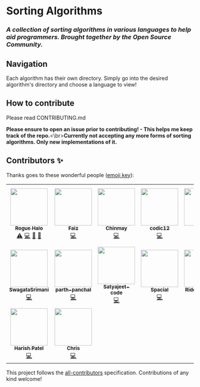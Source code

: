 <h1>Sorting Algorithms</h1>
<h3><i>A collection of sorting algorithms in various languages to help aid programmers. Brought together by the Open Source Community.</i><h3>
  
<h2>Navigation</h2>
Each algorithm has their own directory. Simply go into the desired algorithm's directory and choose a language to view!

<h2>How to contribute</h2>
Please read CONTRIBUTING.md

__Please ensure to open an issue prior to contributing! - This helps me keep track of the repo.__<\br>__Currently not accepting any more forms of sorting algorithms. Only new implementations of it.__
## Contributors ✨

Thanks goes to these wonderful people ([emoji key](https://allcontributors.org/docs/en/emoji-key)):

<!-- ALL-CONTRIBUTORS-LIST:START - Do not remove or modify this section -->
<!-- prettier-ignore-start -->
<!-- markdownlint-disable -->
<table>
  <tr>
    <td align="center"><a href="https://github.com/Rogue-Halo"><img src="https://avatars3.githubusercontent.com/u/47247405?v=4" width="100px;" alt=""/><br /><sub><b>Rogue Halo</b></sub></a><br /><a href="https://github.com/Rogue-Halo/Sorting-Algorithms/commits?author=Rogue-Halo" title="Tests">⚠️</a> <a href="https://github.com/Rogue-Halo/Sorting-Algorithms/commits?author=Rogue-Halo" title="Code">💻</a> <a href="https://github.com/Rogue-Halo/Sorting-Algorithms/pulls?q=is%3Apr+reviewed-by%3ARogue-Halo" title="Reviewed Pull Requests">👀</a> <a href="https://github.com/Rogue-Halo/Sorting-Algorithms/commits?author=Rogue-Halo" title="Documentation">📖</a></td>
    <td align="center"><a href="https://github.com/FaizAlam"><img src="https://avatars0.githubusercontent.com/u/21370009?v=4" width="100px;" alt=""/><br /><sub><b>Faiz</b></sub></a><br /><a href="https://github.com/Rogue-Halo/Sorting-Algorithms/commits?author=FaizAlam" title="Code">💻</a></td>
    <td align="center"><a href="https://github.com/chinmaychahar"><img src="https://avatars0.githubusercontent.com/u/56752925?v=4" width="100px;" alt=""/><br /><sub><b>Chinmay</b></sub></a><br /><a href="https://github.com/Rogue-Halo/Sorting-Algorithms/commits?author=chinmaychahar" title="Code">💻</a></td>
    <td align="center"><a href="https://github.com/codic12"><img src="https://avatars2.githubusercontent.com/u/48339289?v=4" width="100px;" alt=""/><br /><sub><b>codic12</b></sub></a><br /><a href="https://github.com/Rogue-Halo/Sorting-Algorithms/commits?author=codic12" title="Code">💻</a></td>
    <td align="center"><a href="https://github.com/kir0ul"><img src="https://avatars3.githubusercontent.com/u/6053592?v=4" width="100px;" alt=""/><br /><sub><b>kir0ul</b></sub></a><br /><a href="https://github.com/Rogue-Halo/Sorting-Algorithms/commits?author=kir0ul" title="Code">💻</a></td>
    <td align="center"><a href="https://github.com/Aditi014"><img src="https://avatars0.githubusercontent.com/u/48182649?v=4" width="100px;" alt=""/><br /><sub><b>Aditi014</b></sub></a><br /><a href="https://github.com/Rogue-Halo/Sorting-Algorithms/commits?author=Aditi014" title="Code">💻</a></td>
    <td align="center"><a href="https://github.com/Camilotk"><img src="https://avatars1.githubusercontent.com/u/30880723?v=4" width="100px;" alt=""/><br /><sub><b>Camilo Cunha de Azevedo</b></sub></a><br /><a href="https://github.com/Rogue-Halo/Sorting-Algorithms/commits?author=Camilotk" title="Code">💻</a></td>
  </tr>
  <tr>
    <td align="center"><a href="https://github.com/SwagataSrimani"><img src="https://avatars0.githubusercontent.com/u/64727839?v=4" width="100px;" alt=""/><br /><sub><b>SwagataSrimani</b></sub></a><br /><a href="https://github.com/Rogue-Halo/Sorting-Algorithms/commits?author=SwagataSrimani" title="Code">💻</a></td>
    <td align="center"><a href="https://github.com/parth-panchal"><img src="https://avatars1.githubusercontent.com/u/48169949?v=4" width="100px;" alt=""/><br /><sub><b>parth-panchal</b></sub></a><br /><a href="https://github.com/Rogue-Halo/Sorting-Algorithms/commits?author=parth-panchal" title="Code">💻</a></td>
    <td align="center"><a href="https://github.com/Satyajeet-code"><img src="https://avatars2.githubusercontent.com/u/56536469?v=4" width="100px;" alt=""/><br /><sub><b>Satyajeet-code</b></sub></a><br /><a href="https://github.com/Rogue-Halo/Sorting-Algorithms/commits?author=Satyajeet-code" title="Code">💻</a></td>
    <td align="center"><a href="https://github.com/Spacial"><img src="https://avatars1.githubusercontent.com/u/4955081?v=4" width="100px;" alt=""/><br /><sub><b>Spacial</b></sub></a><br /><a href="https://github.com/Rogue-Halo/Sorting-Algorithms/commits?author=Spacial" title="Code">💻</a></td>
    <td align="center"><a href="https://github.com/RiddhamGadia"><img src="https://avatars2.githubusercontent.com/u/42893286?v=4" width="100px;" alt=""/><br /><sub><b>RiddhamGadia</b></sub></a><br /><a href="https://github.com/Rogue-Halo/Sorting-Algorithms/commits?author=RiddhamGadia" title="Code">💻</a></td>
    <td align="center"><a href="https://github.com/pi-rate14"><img src="https://avatars2.githubusercontent.com/u/55649629?v=4" width="100px;" alt=""/><br /><sub><b>pi-rate14</b></sub></a><br /><a href="https://github.com/Rogue-Halo/Sorting-Algorithms/commits?author=pi-rate14" title="Code">💻</a></td>
    <td align="center"><a href="https://viv1.netlify.app/me/"><img src="https://avatars0.githubusercontent.com/u/32415551?v=4" width="100px;" alt=""/><br /><sub><b>Vivek</b></sub></a><br /><a href="https://github.com/Rogue-Halo/Sorting-Algorithms/commits?author=Vivskecher" title="Code">💻</a></td>
  </tr>
  <tr>
    <td align="center"><a href="https://github.com/haripatelll"><img src="https://avatars0.githubusercontent.com/u/34925349?v=4" width="100px;" alt=""/><br /><sub><b>Harish Patel</b></sub></a><br /><a href="https://github.com/Rogue-Halo/Sorting-Algorithms/commits?author=haripatelll" title="Code">💻</a></td>
    <td align="center"><a href="https://partiallyroastedsmore.com/"><img src="https://avatars1.githubusercontent.com/u/38567588?v=4" width="100px;" alt=""/><br /><sub><b>Chris</b></sub></a><br /><a href="https://github.com/Rogue-Halo/Sorting-Algorithms/commits?author=Nightsmore" title="Code">💻</a></td>
  </tr>
</table>

<!-- markdownlint-enable -->
<!-- prettier-ignore-end -->
<!-- ALL-CONTRIBUTORS-LIST:END -->

This project follows the [all-contributors](https://github.com/all-contributors/all-contributors) specification. Contributions of any kind welcome!
